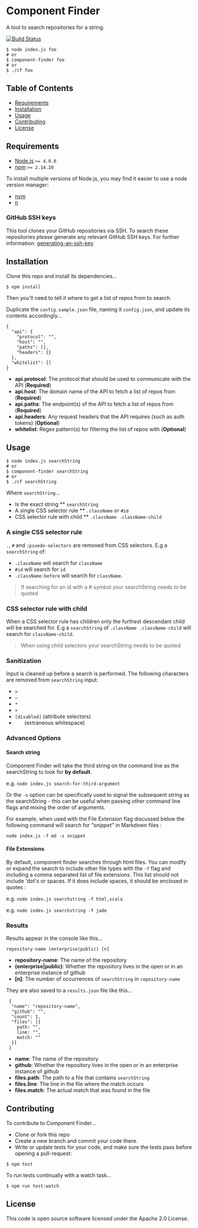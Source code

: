 # Component Finder

A tool to search repositories for a string.

[![Build Status](https://travis-ci.org/hmrc/component-finder.svg?branch=master)](https://travis-ci.org/hmrc/component-finder)

```
$ node index.js foo
# or
$ component-finder foo
# or
$ ./cf foo
```


## Table of Contents

* [Requirements](#requirements)
* [Installation](#installation)
* [Usage](#usage)
* [Contributing](#contributing)
* [License](#license)


## Requirements

* [Node.js](https://nodejs.org/en/) `>= 4.0.0`
* [npm](https://www.npmjs.com/) `>= 2.14.20`

To install multiple versions of Node.js, you may find it easier to use a node version manager:

* [nvm](https://github.com/creationix/nvm)
* [n](https://github.com/tj/n)

### GitHub SSH keys
This tool clones your GitHub repositories via SSH. To search these repositories please generate any relevant GitHub SSH
keys.
For further information: [generating-an-ssh-key](https://help.github.com/articles/generating-an-ssh-key) 

## Installation

Clone this repo and install its dependencies...

```
$ npm install
```

Then you'll need to tell it where to get a list of repos from to search.

Duplicate the `config.sample.json` file, naming it `config.json`, and update its contents accordingly...

```
{
  "api": {
    "protocol": "",
    "host": "",
    "paths": [],
    "headers": {}
  },
  "whitelist": []
}

```

* **api.protocol**: The protocol that should be used to communicate with the API (**Required**)
* **api.host**: The domain name of the API to fetch a list of repos from (**Required**)
* **api.paths**: The endpoint(s) of the API to fetch a list of repos from (**Required**)
* **api.headers**: Any request headers that the API requires (such as auth tokens) (**Optional**)
* **whitelist**: Regex pattern(s) for filtering the list of repos with (**Optional**)


## Usage

```
$ node index.js searchString
# or
$ component-finder searchString
# or
$ ./cf searchString
```
Where `searchString`...

* Is the exact string
** `searchString`
* A single CSS selector rule
** `.className` or `#id`
* CSS selector rule with child
** `.className .className-child`

### A single CSS selector rule
`.`, `#` and `:psuedo-selectors` are removed from CSS selectors. 
E.g a `searchString` of:
* `.className` will search for `className`
* `#id` will search for `id`
* `.className:before` will search for `className`.

> If searching for an id with a # symbol your searchString needs to be quoted

### CSS selector rule with child
When a CSS selector rule has children only the furthest descendant child will be searched for. 
E.g a `searchString` of `.className .className-child` will search for `className-child`. 

> When using child selectors your searchString needs to be quoted

### Sanitization
Input is cleaned up before a search is performed. The following characters are removed from `searchString` input:
* `>`
* `~`
* `*`
* `+`
* `[disabled]` (attribute selectors)
* `   ` (extraneous whitespace)

### Advanced Options

#### Search string

Component Finder will take the third string on the command line as the searchString to look for **by default**.

e.g. `node index.js search-for-third-argument`

Or the `-s` option can be specifically used to signal the subsequent string as the searchString - this can be useful when passing other command line flags and mixing the order of arguments.

For example, when used with the File Extension flag discussed below the following command will search for *"snippet"* in Markdown files :

`node index.js -f md -s snippet` 

#### File Extensions

By default, component finder searches through html files. You can modify or expand the search to include other file types with the `-f` flag and including a comma separated list of file extensions. This list should not include 'dot's or spaces. If it does include spaces, it should be enclosed in quotes :

e.g. `node index.js searchstring -f html,scala`

e.g. `node index.js searchstring -f jade`

### Results

Results appear in the console like this...

```
repository-name (enterprise|public) [n]
```

* **repository-name**: The name of the repository
* **(enterprise|public)**: Whether the repository lives in the open or in an enterprise instance of github
* **[n]**: The number of occurrences of `searchString` in `repository-name`

They are also saved to a `results.json` file like this...

```
 {
  "name": "repository-name",
  "github": "",
  "count": 1,
  "files": [{
    path: "",
    line: "",
    match: ""
  }]
 }
```

* **name**: The name of the repository
* **github**: Whether the repository lives in the open or in an enterprise instance of github
* **files.path**: The path to a file that contains `searchString`
* **files.line**: The line in the file where the match occurs
* **files.match**: The actual match that was found in the file


## Contributing

To contribute to Component Finder...

* Clone or fork this repo
* Create a new branch and commit your code there.
* Write or update tests for your code, and make sure the tests pass before opening a pull-request:

```
$ npm test
```

To run tests continually with a watch task...

```
$ npm run test:watch
```


## License

This code is open source software licensed under the Apache 2.0 License.
